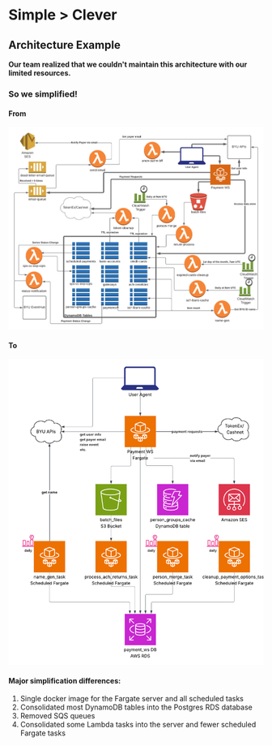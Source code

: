
# Simple > Clever

## Architecture Example

**Our team realized that we couldn't maintain this architecture with our limited resources.**

### So we simplified!
#### From
![payment_manager_cloud_native_architecture.png](/img/payment_manager_cloud_native_architecture.png)

#### To
![payment_manager_simplified.png](/img/payment_manager_simplified.png)

#### Major simplification differences:
1. Single docker image for the Fargate server and all scheduled tasks
2. Consolidated most DynamoDB tables into the Postgres RDS database
3. Removed SQS queues
4. Consolidated some Lambda tasks into the server and fewer scheduled Fargate tasks
